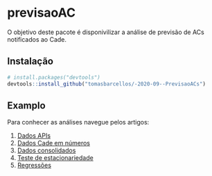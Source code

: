 
<!-- README.md is generated from README.Rmd. Please edit that file -->

# previsaoAC

<!-- badges: start -->

<!-- badges: end -->

O objetivo deste pacote é disponivilizar a análise de previsão de ACs
notificados ao Cade.

## Instalação

``` r
# install.packages("devtools")
devtools::install_github("tomasbarcellos/-2020-09--PrevisaoACs")
```

## Examplo

Para conhecer as análises navegue pelos artigos:

1.  [Dados APIs](articles/00.Dados%20APIs.html)
2.  [Dados Cade em números](articles/01.Dados%20CN.html)
3.  [Dados consolidados](articles/02.Dados%20Consolidacao.html)
4.  [Teste de estacionariedade](articles/03.Estacionariedade.html)
5.  [Regressões](articles/04.Regressoes.html)
